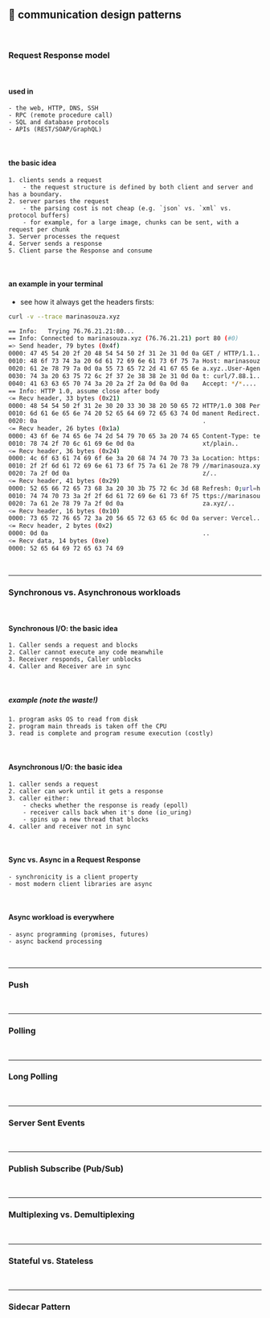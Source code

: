 ## 📡 communication design patterns

<br>

### Request Response model

<br>

#### used in

    - the web, HTTP, DNS, SSH
    - RPC (remote procedure call)
    - SQL and database protocols
    - APIs (REST/SOAP/GraphQL)

<br>


#### the basic idea

    1. clients sends a request
        - the request structure is defined by both client and server and has a boundary.
    2. server parses the request
        - the parsing cost is not cheap (e.g. `json` vs. `xml` vs. protocol buffers)
        - for example, for a large image, chunks can be sent, with a request per chunk
    3. Server processes the request
    4. Server sends a response
    5. Client parse the Response and consume

<br>

#### an example in your terminal


* see how it always get the headers firsts:

```bash
curl -v --trace marinasouza.xyz

== Info:   Trying 76.76.21.21:80...
== Info: Connected to marinasouza.xyz (76.76.21.21) port 80 (#0)
=> Send header, 79 bytes (0x4f)
0000: 47 45 54 20 2f 20 48 54 54 50 2f 31 2e 31 0d 0a GET / HTTP/1.1..
0010: 48 6f 73 74 3a 20 6d 61 72 69 6e 61 73 6f 75 7a Host: marinasouz
0020: 61 2e 78 79 7a 0d 0a 55 73 65 72 2d 41 67 65 6e a.xyz..User-Agen
0030: 74 3a 20 63 75 72 6c 2f 37 2e 38 38 2e 31 0d 0a t: curl/7.88.1..
0040: 41 63 63 65 70 74 3a 20 2a 2f 2a 0d 0a 0d 0a    Accept: */*....
== Info: HTTP 1.0, assume close after body
<= Recv header, 33 bytes (0x21)
0000: 48 54 54 50 2f 31 2e 30 20 33 30 38 20 50 65 72 HTTP/1.0 308 Per
0010: 6d 61 6e 65 6e 74 20 52 65 64 69 72 65 63 74 0d manent Redirect.
0020: 0a                                              .
<= Recv header, 26 bytes (0x1a)
0000: 43 6f 6e 74 65 6e 74 2d 54 79 70 65 3a 20 74 65 Content-Type: te
0010: 78 74 2f 70 6c 61 69 6e 0d 0a                   xt/plain..
<= Recv header, 36 bytes (0x24)
0000: 4c 6f 63 61 74 69 6f 6e 3a 20 68 74 74 70 73 3a Location: https:
0010: 2f 2f 6d 61 72 69 6e 61 73 6f 75 7a 61 2e 78 79 //marinasouza.xy
0020: 7a 2f 0d 0a                                     z/..
<= Recv header, 41 bytes (0x29)
0000: 52 65 66 72 65 73 68 3a 20 30 3b 75 72 6c 3d 68 Refresh: 0;url=h
0010: 74 74 70 73 3a 2f 2f 6d 61 72 69 6e 61 73 6f 75 ttps://marinasou
0020: 7a 61 2e 78 79 7a 2f 0d 0a                      za.xyz/..
<= Recv header, 16 bytes (0x10)
0000: 73 65 72 76 65 72 3a 20 56 65 72 63 65 6c 0d 0a server: Vercel..
<= Recv header, 2 bytes (0x2)
0000: 0d 0a                                           ..
<= Recv data, 14 bytes (0xe)
0000: 52 65 64 69 72 65 63 74 69 
```


<br>

----

### Synchronous vs. Asynchronous workloads

<br>

#### Synchronous I/O: the basic idea

    1. Caller sends a request and blocks
    2. Caller cannot execute any code meanwhile
    3. Receiver responds, Caller unblocks
    4. Caller and Receiver are in sync


<br>

##### example (note the waste!)

    1. program asks OS to read from disk
    2. program main threads is taken off the CPU
    3. read is complete and program resume execution (costly)

<br>

#### Asynchronous I/O: the basic idea

    1. caller sends a request
    2. caller can work until it gets a response
    3. caller either:
        - checks whether the response is ready (epoll)
        - receiver calls back when it's done (io_uring)
        - spins up a new thread that blocks
    4. caller and receiver not in sync

<br>

#### Sync vs. Async in a Request Response

    - synchronicity is a client property
    - most modern client libraries are async


<br>

#### Async workload is everywhere
    - async programming (promises, futures)
    - async backend processing

<br>

----

### Push


<br>

----

### Polling


<br>

---

### Long Polling


<br>

---

### Server Sent Events


<br>

----

### Publish Subscribe (Pub/Sub)


<br>

---

### Multiplexing vs. Demultiplexing


<br>

---

### Stateful vs. Stateless


<br>

---

### Sidecar Pattern


<br>